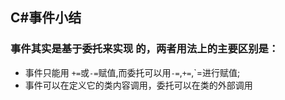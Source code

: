 ## C#事件小结

### 事件其实是基于委托来实现 的，两者用法上的主要区别是：
- 事件只能用 `+=`或`-=`赋值,而委托可以用`-=`,`+=`,`=进行赋值;
- 事件可以在定义它的类内容调用，委托可以在类的外部调用
